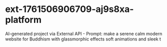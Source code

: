 # ext-1761506906709-aj9s8xa-platform
AI-generated project via External API - Prompt: make a serene calm modern website for Buddhism with glassmorphic effects soft animations and sleek t

